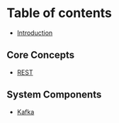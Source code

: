 # Table of contents

* [Introduction](README.md)

## Core Concepts

* [REST](core-concepts/rest.md)

## System Components

* [Kafka](system-components/kafka.md)
